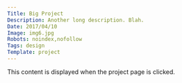 ```yaml
---
Title: Big Project
Description: Another long description. Blah.
Date: 2017/04/10
Image: img6.jpg
Robots: noindex,nofollow
Tags: design
Template: project
---
```


This content is displayed when the project page is clicked.